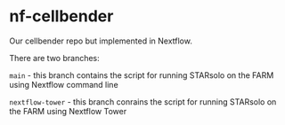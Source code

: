 # nf-cellbender

Our cellbender repo but implemented in Nextflow.

There are two branches:

`main` - this branch contains the script for running STARsolo on the FARM using Nextflow command line

`nextflow-tower` - this branch conrains the script for running STARsolo on the FARM using Nextflow Tower
